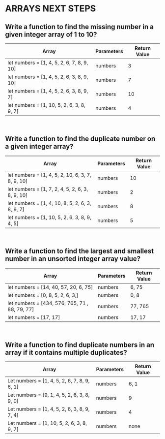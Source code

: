 # ARRAYS NEXT STEPS

## Write a function to find the missing number in a given integer array of 1 to 10? 

| Array | Parameters  |  Return Value |
|---|---|---|
| let numbers =  [1, 4, 5, 2, 6, 7, 8, 9, 10] | numbers  | 3  |
| let numbers =  [1, 4, 5, 2, 6, 3, 8, 9, 10] | numbers| 7  |
| let numbers =  [1, 4, 5, 2, 6, 3, 8, 9, 7] | numbers |  10 |
| let numbers =  [1, 10, 5, 2, 6, 3, 8, 9, 7] | numbers  | 4  |
<br>

## Write a function to find the duplicate number on a given integer array?

|  Array |  Parameters | Return Value  |
|---|---|---|
|  let numbers =  [1, 4, 5, 2,  10, 6,  3, 7, 8, 9, 10]  | numbers  |  10 |
|  let numbers =  [1, 7, 2, 4, 5, 2, 6, 3, 8, 9, 10]  |  numbers |  2 |
|  let numbers =  [1, 4, 10, 8,  5, 2, 6, 3, 8, 9, 7]  |  numbers | 8  |
|  let numbers =  [1, 10, 5, 2, 6, 3, 8, 9, 4, 5]  |  numbers |  5 |
<br>

## Write a function to find the largest and smallest number in an unsorted integer array value? 
|  Array | Parameters  | Return Value  |
|---|---|---|
|  let numbers =  [14, 40, 57, 20, 6, 75]  | numbers  | 6, 75  |
|  let numbers =  [0, 8, 5, 2, 6, 3,]    |  numbers | 0, 8  |
|  let numbers =  [434, 576, 765, 71 , 88, 79, 77]  | numbers  |   77, 765|
|  let numbers =  [17, 17]   | numbers  |  17, 17  |
<br>

## Write a function to find duplicate numbers in an array if it contains multiple duplicates?

|  Array | Parameters  | Return Value  |
|---|---|---|
| Let numbers =  [1, 4, 5, 2, 6, 7, 8, 9, 6, 1] | numbers  | 6, 1  |
| Let numbers =  [9, 1, 4, 5, 2, 6, 3, 8, 9, 0]  | numbers  | 9  |
| Let numbers =  [1, 4, 5, 2, 6, 3, 8, 9, 7, 4]  | numbers  |  4 |
| Let numbers =  [1, 10, 5, 2, 6, 3, 8, 9, 7]   | numbers  |  none |
<br>




